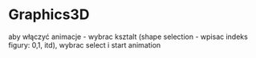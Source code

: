 # Graphics3D
aby włączyć animacje - wybrac ksztalt (shape selection - wpisac indeks figury: 0,1, itd), wybrac select i start animation